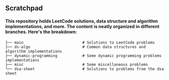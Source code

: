 ## Scratchpad

#### This repository holds LeetCode solutions, data structure and algorithm implementations, and more. The content is neatly organized in different branches. Here's the breakdown:

    ├── main                          # Solutions to LeetCode problems
    ├── ds-algo                       # Common data structures and algorithm implementations
    ├── dynamic-programming           # Some dynamic programming problems implementations
    ├── misc                          # Some miscellaneous problems
    └── dsa-sheet                     # Solutions to problems from the dsa sheet
